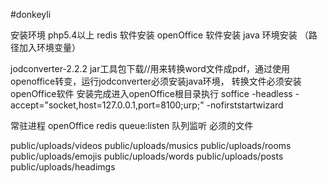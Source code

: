 #donkeyli

安装环境
php5.4以上 
redis 软件安装 
openOffice 软件安装 
java 环境安装 （路径加入环境变量） 

jodconverter-2.2.2 jar工具包下载//用来转换word文件成pdf，通过使用openoffice转变，运行jodconverter必须安装java环境，
转换文件必须安装openOffice软件 安装完成进入openOffice根目录执行 soffice -headless -accept="socket,host=127.0.0.1,port=8100;urp;" -nofirststartwizard

常驻进程
openOffice redis queue:listen 队列监听
必须的文件

public/uploads/videos
public/uploads/musics
public/uploads/rooms
public/uploads/emojis 
public/uploads/words
public/uploads/posts
public/uploads/headimgs
